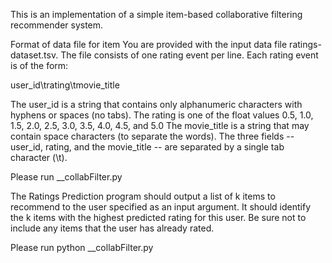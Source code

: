 This is an implementation of a simple item-based collaborative filtering recommender system.

Format of data file for item
You are provided with the input data file ratings-dataset.tsv. The file consists of one rating event per line. Each rating event is of the form:

user_id\trating\tmovie_title

The user_id is a string that contains only alphanumeric characters with hyphens or spaces (no tabs). The rating is one of the float values 0.5,
1.0, 1.5, 2.0, 2.5, 3.0, 3.5, 4.0, 4.5, and 5.0 The movie_title is a string that may contain space characters (to separate the words). The three
fields -- user_id, rating, and the movie_title -- are separated by a single tab character (\t).

Please run <lastname>_<firstname>_collabFilter.py
  
The Ratings Prediction program should output a list of k items to recommend to the user specified as an input argument. It  should identify the k items with the highest predicted rating for this user. Be sure not to include any items that the user has already rated.

Please run python <lastname>_<firstname>_collabFilter.py <ratingsFileName> <user> <n> <k>
